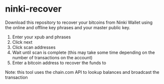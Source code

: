 # ninki-recover

Download this repository to recover your bitcoins from Ninki Wallet using the online and offline key phrases and your master public key.

1. Enter your xpub and phrases
2. Click next
3. Click scan addresses
4. Wait until scan is complete (this may take some time depending on the number of transactions on the account)
5. Enter a bitcoin address to recover the funds to

Note: this tool uses the chain.com API to lookup balances and broadcast the transaction
